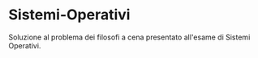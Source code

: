 # Sistemi-Operativi
Soluzione al problema dei filosofi a cena presentato all'esame di Sistemi Operativi.
